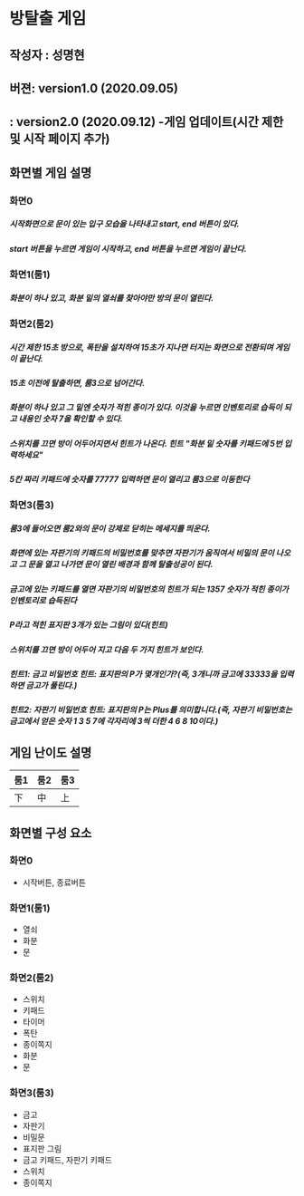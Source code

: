 # 방탈출 게임

## 작성자 : 성명현
## 버젼: version1.0 (2020.09.05)
##     : version2.0 (2020.09.12) -게임 업데이트(시간 제한 및 시작 페이지 추가)



## 화면별 게임 설명


### 화면0
##### 시작화면으로 문이 있는 입구 모습을 나타내고 start, end 버튼이 있다.
##### start 버튼을 누르면 게임이 시작하고, end 버튼을 누르면 게임이 끝난다.



### 화면1(룸1)
##### 화분이 하나 있고, 화분 밑의 열쇠를 찾아야만 방의 문이 열린다.



### 화면2(룸2)
##### 시간 제한 15초 방으로, 폭탄을 설치하여 15초가 지나면 터지는 화면으로 전환되며 게임이 끝난다.
##### 15초 이전에 탈출하면, 룸3으로 넘어간다.
##### 화분이 하나 있고 그 밑엔 숫자가 적힌 종이가 있다. 이것을 누르면 인벤토리로 습득이 되고 내용인 숫자 7을 확인할 수 있다.
##### 스위치를 끄면 방이 어두어지면서 힌트가 나온다. 힌트 "화분 밑 숫자를 키패드에 5번 입력하세요"
##### 5칸 짜리 키패드에 숫자를 77777 입력하면 문이 열리고 룸3으로 이동한다



### 화면3(룸3)
##### 룸3에 들어오면 룸2와의 문이 강제로 닫히는 메세지를 띄운다.
##### 화면에 있는 자판기의 키패드의 비밀번호를 맞추면 자판기가 움직여서 비밀의 문이 나오고 그 문을 열고 나가면 문이 열린 배경과 함께 탈출성공이 된다.
##### 금고에 있는 키패드를 열면 자판기의 비밀번호의 힌트가 되는 1357 숫자가 적힌 종이가 인벤토리로 습득된다
##### P라고 적힌 표지판 3개가 있는 그림이 있다(힌트)
##### 스위치를 끄면 방이 어두어 지고 다음 두 가지 힌트가 보인다.
#####  힌트1: 금고 비밀번호 힌트: 표지판의 P가 몇개인가?(즉, 3개니까 금고에 33333을 입력하면 금고가 풀린다.)
#####  힌트2: 자판기 비밀번호 힌트: 표지판의 P는 Plus를 의미합니다.(즉, 자판기 비밀번호는 금고에서 얻은 숫자 1 3 5 7에 각자리에 3씩 더한 4 6 8 10이다.) 




## 게임 난이도 설명


|룸1|룸2|룸3|
|--|--|--|
|下|中|上|



## 화면별 구성 요소

### 화면0
 * 시작버튼, 종료버튼
 
### 화면1(룸1)
 * 열쇠
 * 화분
 * 문
 
### 화면2(룸2)
 * 스위치
 * 키패드
 * 타이머
 * 폭탄
 * 종이쪽지
 * 화분
 * 문
 
 ### 화면3(룸3)
 * 금고
 * 자판기
 * 비밀문
 * 표지판 그림
 * 금고 키패드, 자판기 키패드
 * 스위치
 * 종이쪽지
